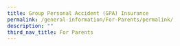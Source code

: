 ```yaml
---
title: Group Personal Accident (GPA) Insurance
permalink: /general-information/For-Parents/permalink/
description: ""
third_nav_title: For Parents
---
```

